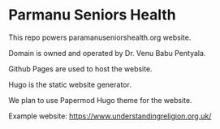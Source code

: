 # Parmanu Seniors Health

This repo powers paramanuseniorshealth.org website. 

Domain is owned and operated by Dr. Venu Babu Pentyala.

Github Pages are used to host the website. 

Hugo is the static website generator. 

We plan to use Papermod Hugo theme for the website. 

Example website: https://www.understandingreligion.org.uk/
